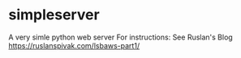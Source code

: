 # simpleserver
A very simle python web server
For instructions: 
See Ruslan's Blog
https://ruslanspivak.com/lsbaws-part1/
